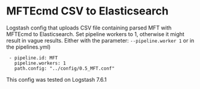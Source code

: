 # MFTEcmd CSV to Elasticsearch
Logstash config that uploads CSV file containing parsed MFT with MFTEcmd to Elasticsearch. 
Set pipeline workers to 1, otherwise it might result in vague results. Either with the parameter: `--pipeline.worker 1` or in the pipelines.yml)
```
 - pipeline.id: MFT
   pipeline.workers: 1
   path.config: "../config/0.5_MFT.conf"
```
This config was tested on Logstash 7.6.1
